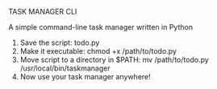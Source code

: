 TASK MANAGER CLI

A simple command-line task manager written in Python

1. Save the script: todo.py
2. Make it executable: chmod +x /path/to/todo.py
3. Move script to a directory in $PATH: mv /path/to/todo.py /usr/local/bin/taskmanager
4. Now use your task manager anywhere!